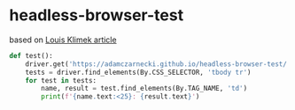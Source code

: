 # headless-browser-test

based on [Louis Klimek article](https://piprogramming.org/articles/6-Ways-to-detect-a-headless-Browser-with-JavaScript--How-to-detect-a-Headless-Browser-0000000030.html)

```python
def test():
    driver.get('https://adamczarnecki.github.io/headless-browser-test/')
    tests = driver.find_elements(By.CSS_SELECTOR, 'tbody tr')
    for test in tests:
        name, result = test.find_elements(By.TAG_NAME, 'td')
        print(f'{name.text:<25}: {result.text}')
```
